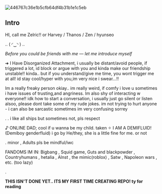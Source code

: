 ![446767c36e1b5cfb64df4b31b1e1c5eb](https://github.com/user-attachments/assets/bad035fc-c653-42d5-afed-1bcf46598830)


## Intro

HI, call me Zelric!! or Harvey / Thanos / Zen / hyunseo 

..
 (⁠ ⁠◜⁠‿⁠◝⁠ ⁠)
 ..
 
       
*Before you could be friends with me — let me introduce myself*


➜ I Have Disorganized Attachment, i usually be distant/avoid people, if triggered a lot, id block or argue with you and kinda make our friendship unstable!! kinda.. but if you understand/give me time, you wont trigger me at all! id stay cool/hyper with you,im very nice i swear...!!

Im a really freaky person okiay.. im really weird, if comfy i love u
sometimes i have issues of trusting,and angriness. Im also shy of interacting w everyone!! idk how to start a conversation, i usually just go silent or listen
alsoo, please dont take some of my rude jokes. im not trying to hurt anyone - i can also be sarcastic
sometimes im very confusing sorrey


.
. i like all ships but sometimes not, pls respect


♪ ONLINE DAD; cool if u wanna be my child. taken
 ✧ I AM A DEMIFLUID! (Demiboy genderfluid) i go by He/they, she is a little fine for me. or not
 
 . minor , Adults pls be mindful/iwc

 FANDOMS IM IN: Bigbang , Squid game, Guts and blackpowder , Countryhumans , hetalia , Alnst , the mimic(roblox) , Satw , Napoleon wars , etc. (too lazy)

 .

 **THIS ISN'T DONE YET.. ITS MY FIRST TIME CREATING REPO! ty for reading**
